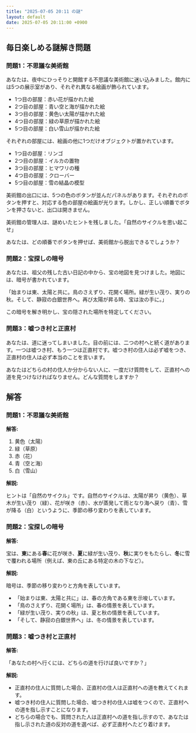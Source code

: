 ```yaml
---
title: "2025-07-05 20:11 の謎"
layout: default
date: 2025-07-05 20:11:00 +0900
---
```

## 毎日楽しめる謎解き問題

### 問題1：不思議な美術館

あなたは、夜中にひっそりと開館する不思議な美術館に迷い込みました。館内には5つの展示室があり、それぞれ異なる絵画が飾られています。

*   1つ目の部屋：赤い花が描かれた絵
*   2つ目の部屋：青い空と海が描かれた絵
*   3つ目の部屋：黄色い太陽が描かれた絵
*   4つ目の部屋：緑の草原が描かれた絵
*   5つ目の部屋：白い雪山が描かれた絵

それぞれの部屋には、絵画の他に1つだけオブジェクトが置かれています。

*   1つ目の部屋：リンゴ
*   2つ目の部屋：イルカの置物
*   3つ目の部屋：ヒマワリの種
*   4つ目の部屋：クローバー
*   5つ目の部屋：雪の結晶の模型

美術館の出口には、5つの色のボタンが並んだパネルがあります。それぞれのボタンを押すと、対応する色の部屋の絵画が光ります。しかし、正しい順番でボタンを押さないと、出口は開きません。

美術館の管理人は、謎めいたヒントを残しました。「自然のサイクルを思い起こせ」

あなたは、どの順番でボタンを押せば、美術館から脱出できるでしょうか？

### 問題2：宝探しの暗号

あなたは、祖父の残した古い日記の中から、宝の地図を見つけました。地図には、暗号が書かれています。

「始まりは東、太陽と共に。鳥のさえずり、花開く場所。緑が生い茂り、実りの秋。そして、静寂の白銀世界へ。再び太陽が昇る時、宝は汝の手に。」

この暗号を解き明かし、宝の隠された場所を特定してください。

### 問題3：嘘つき村と正直村

あなたは、道に迷ってしまいました。目の前には、二つの村へと続く道があります。一つは嘘つき村、もう一つは正直村です。嘘つき村の住人は必ず嘘をつき、正直村の住人は必ず本当のことを言います。

あなたはどちらの村の住人か分からない人に、一度だけ質問をして、正直村への道を見つけなければなりません。どんな質問をしますか？

## 解答

### 問題1：不思議な美術館

**解答:**

1.  黄色（太陽）
2.  緑（草原）
3.  赤（花）
4.  青（空と海）
5.  白（雪山）

**解説:**

ヒントは「自然のサイクル」です。自然のサイクルは、太陽が昇り（黄色）、草木が生い茂り（緑）、花が咲き（赤）、水が蒸発して雨となり海へ戻り（青）、雪が降る（白）というように、季節の移り変わりを表しています。

### 問題2：宝探しの暗号

**解答:**

宝は、**東**にある**春**に花が咲き、**夏**に緑が生い茂り、**秋**に実りをもたらし、**冬**に雪で覆われる場所（例えば、東の丘にある特定の木の下など）。

**解説:**

暗号は、季節の移り変わりと方角を表しています。

*   「始まりは東、太陽と共に」は、春の方角である東を示唆しています。
*   「鳥のさえずり、花開く場所」は、春の情景を表しています。
*   「緑が生い茂り、実りの秋」は、夏と秋の情景を表しています。
*   「そして、静寂の白銀世界へ」は、冬の情景を表しています。

### 問題3：嘘つき村と正直村

**解答:**

「あなたの村へ行くには、どちらの道を行けば良いですか？」

**解説:**

*   正直村の住人に質問した場合、正直村の住人は正直村への道を教えてくれます。
*   嘘つき村の住人に質問した場合、嘘つき村の住人は嘘をつくので、正直村への道を指し示すことになります。
*   どちらの場合でも、質問された人は正直村への道を指し示すので、あなたは指し示された道の反対の道を選べば、必ず正直村へたどり着けます。

